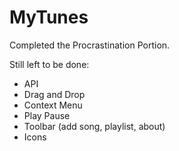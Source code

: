# MyTunes

Completed the Procrastination Portion.

Still left to be done:
- API
- Drag and Drop
- Context Menu
- Play Pause
- Toolbar (add song, playlist, about)
- Icons
